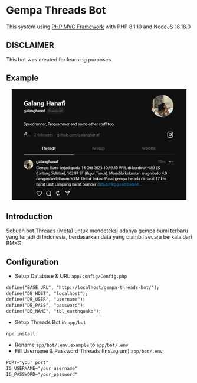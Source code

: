 # Gempa Threads Bot

This system using <a href="https://github.com/galanghanaf/php-mvc-framework">PHP MVC Framework</a> with PHP 8.1.10 and NodeJS 18.18.0

## DISCLAIMER

This bot was created for learning purposes.

## Example

<p align="center">
    <img src="https://raw.githubusercontent.com/galanghanaf/gempa-threads-bot/main/public/img/1.jpg" alt="threads-bot" height="300">
</p>

## Introduction

Sebuah bot Threads (Meta) untuk mendeteksi adanya gempa bumi terbaru yang terjadi di Indonesia, berdasarkan data yang diambil secara berkala dari BMKG.

## Configuration

- Setup Database & URL `app/config/Config.php`

```
define("BASE_URL", "http://localhost/gempa-threads-bot/");
define("DB_HOST", "localhost");
define("DB_USER", "username");
define("DB_PASS", "password");
define("DB_NAME", "tbl_earthquake");
```

- Setup Threads Bot in `app/bot`

```
npm install
```

- Rename `app/bot/.env.example` to `app/bot/.env`
- Fill Username & Password Threads (Instagram) `app/bot/.env`

```
PORT="your_port"
IG_USERNAME="your_username"
IG_PASSWORD="your_password"
```
